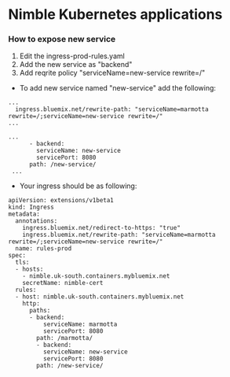 # Nimble Kubernetes applications
### How to expose new service
1. Edit the ingress-prod-rules.yaml
2. Add the new service as "backend"
3. Add reqrite policy "serviceName=new-service rewrite=/"

  * To add new service named "new-service" add the following:
  ```
  ...
    ingress.bluemix.net/rewrite-path: "serviceName=marmotta rewrite=/;serviceName=new-service rewrite=/"
  ...

  ...
        - backend:
          serviceName: new-service
          servicePort: 8080
        path: /new-service/
   ...
  
  ```
  
  * Your ingress should be as following:
  
```
apiVersion: extensions/v1beta1
kind: Ingress
metadata:
  annotations:
    ingress.bluemix.net/redirect-to-https: "true"
    ingress.bluemix.net/rewrite-path: "serviceName=marmotta rewrite=/;serviceName=new-service rewrite=/"
  name: rules-prod
spec:
  tls:
  - hosts:
    - nimble.uk-south.containers.mybluemix.net
    secretName: nimble-cert
  rules:
  - host: nimble.uk-south.containers.mybluemix.net
    http:
      paths:
      - backend:
          serviceName: marmotta
          servicePort: 8080
        path: /marmotta/
        - backend:
          serviceName: new-service
          servicePort: 8080
        path: /new-service/
```
